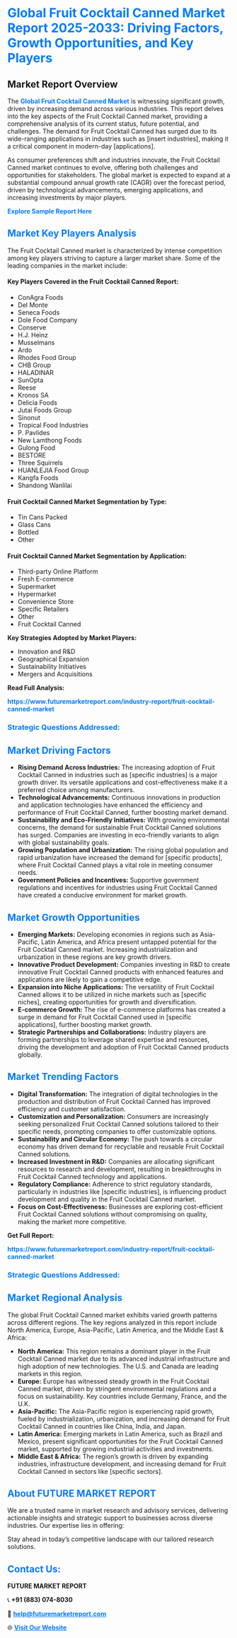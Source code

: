 <h1 style="color: #007BFF;">Global Fruit Cocktail Canned Market Report 2025-2033: Driving Factors, Growth Opportunities, and Key Players</h1>

<section id="overview">
<h2>Market Report Overview</h2>
<p>The <a href="https://www.futuremarketreport.com/industry-report/fruit-cocktail-canned-market" style="color: #007BFF; text-decoration: none;"><strong>Global Fruit Cocktail Canned Market</strong></a> is witnessing significant growth, driven by increasing demand across various industries. This report delves into the key aspects of the Fruit Cocktail Canned market, providing a comprehensive analysis of its current status, future potential, and challenges. The demand for Fruit Cocktail Canned has surged due to its wide-ranging applications in industries such as [insert industries], making it a critical component in modern-day [applications].</p>
<p>As consumer preferences shift and industries innovate, the Fruit Cocktail Canned market continues to evolve, offering both challenges and opportunities for stakeholders. The global market is expected to expand at a substantial compound annual growth rate (CAGR) over the forecast period, driven by technological advancements, emerging applications, and increasing investments by major players.</p>
</section>

<section id="overview">
<p><a href="https://www.futuremarketreport.com/request-sample/reportId=119795" style="color: #007BFF; text-decoration: none;"><strong>Explore Sample Report Here</strong></a></p>
</section>

<section id="key-players">
<h2 style="color: #007BFF;">Market Key Players Analysis</h2>
<p>The Fruit Cocktail Canned market is characterized by intense competition among key players striving to capture a larger market share. Some of the leading companies in the market include:</p>
<h4>Key Players Covered in the Fruit Cocktail Canned Report:</h4>
<ul><li>ConAgra Foods</li><li>Del Monte</li><li>Seneca Foods</li><li>Dole Food Company</li><li>Conserve</li><li>H.J. Heinz</li><li>Musselmans</li><li>Ardo</li><li>Rhodes Food Group</li><li>CHB Group</li><li>HALADINAR</li><li>SunOpta</li><li>Reese</li><li>Kronos SA</li><li>Delicia Foods</li><li>Jutai Foods Group</li><li>Sinonut</li><li>Tropical Food Industries</li><li>P. Pavlides</li><li>New Lamthong Foods</li><li>Gulong Food</li><li>BESTORE</li><li>Three Squirrels</li><li>HUANLEJIA Food Group</li><li>Kangfa Foods</li><li>Shandong Wanlilai</li></ul>
<h4>Fruit Cocktail Canned Market Segmentation by Type:</h4>
<ul><li>Tin Cans Packed</li><li>Glass Cans</li><li>Bottled</li><li>Other</li></ul>

<h4>Fruit Cocktail Canned Market Segmentation by Application:</h4>
<ul><li>Third-party Online Platform</li><li>Fresh E-commerce</li><li>Supermarket</li><li>Hypermarket</li><li>Convenience Store</li><li>Specific Retailers</li><li>Other</li><li>Fruit Cocktail Canned</li></ul>
<p><strong>Key Strategies Adopted by Market Players:</strong></p>
<ul>
<li>Innovation and R&D</li>
<li>Geographical Expansion</li>
<li>Sustainability Initiatives</li>
<li>Mergers and Acquisitions</li>
</ul>
</section>

<section>
<p><strong>Read Full Analysis: </strong></p><a href="https://www.futuremarketreport.com/industry-report/fruit-cocktail-canned-market" style="color: #007BFF; text-decoration: none;"><strong>https://www.futuremarketreport.com/industry-report/fruit-cocktail-canned-market</strong></a>
<h3 style="color: #007BFF;">Strategic Questions Addressed:</h3>
</section>

<section id="driving-factors">
<h2 style="color: #007BFF;">Market Driving Factors</h2>
<ul>
<li><strong>Rising Demand Across Industries:</strong> The increasing adoption of Fruit Cocktail Canned in industries such as [specific industries] is a major growth driver. Its versatile applications and cost-effectiveness make it a preferred choice among manufacturers.</li>
<li><strong>Technological Advancements:</strong> Continuous innovations in production and application technologies have enhanced the efficiency and performance of Fruit Cocktail Canned, further boosting market demand.</li>
<li><strong>Sustainability and Eco-Friendly Initiatives:</strong> With growing environmental concerns, the demand for sustainable Fruit Cocktail Canned solutions has surged. Companies are investing in eco-friendly variants to align with global sustainability goals.</li>
<li><strong>Growing Population and Urbanization:</strong> The rising global population and rapid urbanization have increased the demand for [specific products], where Fruit Cocktail Canned plays a vital role in meeting consumer needs.</li>
<li><strong>Government Policies and Incentives:</strong> Supportive government regulations and incentives for industries using Fruit Cocktail Canned have created a conducive environment for market growth.</li>
</ul>
</section>

<section id="growth-opportunities">
<h2 style="color: #007BFF;">Market Growth Opportunities</h2>
<ul>
<li><strong>Emerging Markets:</strong> Developing economies in regions such as Asia-Pacific, Latin America, and Africa present untapped potential for the Fruit Cocktail Canned market. Increasing industrialization and urbanization in these regions are key growth drivers.</li>
<li><strong>Innovative Product Development:</strong> Companies investing in R&D to create innovative Fruit Cocktail Canned products with enhanced features and applications are likely to gain a competitive edge.</li>
<li><strong>Expansion into Niche Applications:</strong> The versatility of Fruit Cocktail Canned allows it to be utilized in niche markets such as [specific niches], creating opportunities for growth and diversification.</li>
<li><strong>E-commerce Growth:</strong> The rise of e-commerce platforms has created a surge in demand for Fruit Cocktail Canned used in [specific applications], further boosting market growth.</li>
<li><strong>Strategic Partnerships and Collaborations:</strong> Industry players are forming partnerships to leverage shared expertise and resources, driving the development and adoption of Fruit Cocktail Canned products globally.</li>
</ul>
</section>

<section id="trending-factors">
<h2 style="color: #007BFF;">Market Trending Factors</h2>
<ul>
<li><strong>Digital Transformation:</strong> The integration of digital technologies in the production and distribution of Fruit Cocktail Canned has improved efficiency and customer satisfaction.</li>
<li><strong>Customization and Personalization:</strong> Consumers are increasingly seeking personalized Fruit Cocktail Canned solutions tailored to their specific needs, prompting companies to offer customizable options.</li>
<li><strong>Sustainability and Circular Economy:</strong> The push towards a circular economy has driven demand for recyclable and reusable Fruit Cocktail Canned solutions.</li>
<li><strong>Increased Investment in R&D:</strong> Companies are allocating significant resources to research and development, resulting in breakthroughs in Fruit Cocktail Canned technology and applications.</li>
<li><strong>Regulatory Compliance:</strong> Adherence to strict regulatory standards, particularly in industries like [specific industries], is influencing product development and quality in the Fruit Cocktail Canned market.</li>
<li><strong>Focus on Cost-Effectiveness:</strong> Businesses are exploring cost-efficient Fruit Cocktail Canned solutions without compromising on quality, making the market more competitive.</li>
</ul>
</section>

<section>
<p><strong>Get Full Report: </strong></p><a href="https://www.futuremarketreport.com/industry-report/fruit-cocktail-canned-market" style="color: #007BFF; text-decoration: none;"><strong>https://www.futuremarketreport.com/industry-report/fruit-cocktail-canned-market</strong></a>
<h3 style="color: #007BFF;">Strategic Questions Addressed:</h3>
</section>


<section id="regional-analysis">
<h2 style="color: #007BFF;">Market Regional Analysis</h2>
<p>The global Fruit Cocktail Canned market exhibits varied growth patterns across different regions. The key regions analyzed in this report include North America, Europe, Asia-Pacific, Latin America, and the Middle East & Africa:</p>
<ul>
<li><strong>North America:</strong> This region remains a dominant player in the Fruit Cocktail Canned market due to its advanced industrial infrastructure and high adoption of new technologies. The U.S. and Canada are leading markets in this region.</li>
<li><strong>Europe:</strong> Europe has witnessed steady growth in the Fruit Cocktail Canned market, driven by stringent environmental regulations and a focus on sustainability. Key countries include Germany, France, and the U.K.</li>
<li><strong>Asia-Pacific:</strong> The Asia-Pacific region is experiencing rapid growth, fueled by industrialization, urbanization, and increasing demand for Fruit Cocktail Canned in countries like China, India, and Japan.</li>
<li><strong>Latin America:</strong> Emerging markets in Latin America, such as Brazil and Mexico, present significant opportunities for the Fruit Cocktail Canned market, supported by growing industrial activities and investments.</li>
<li><strong>Middle East & Africa:</strong> The region’s growth is driven by expanding industries, infrastructure development, and increasing demand for Fruit Cocktail Canned in sectors like [specific sectors].</li>
</ul>
</section>

<footer>
<h2 style="color: #007BFF;">About FUTURE MARKET REPORT</h2>
<p>We are a trusted name in market research and advisory services, delivering actionable insights and strategic support to businesses across diverse industries. Our expertise lies in offering:</p>

<p>Stay ahead in today’s competitive landscape with our tailored research solutions.</p>

<h2 style="color: #007BFF;">Contact Us:</h2>
<p><strong>FUTURE MARKET REPORT</strong></p>
<p>📞 <strong>+91 (883) 074-8030</strong></p>
<p>📧 <strong><a href="mailto:help@futuremarketreport.com" style="color: #007BFF;">help@futuremarketreport.com</a></strong></p>
<p>🌐 <strong><a href="https://www.futuremarketreport.com/" style="color: #007BFF;">Visit Our Website</a></strong></p>
</footer>